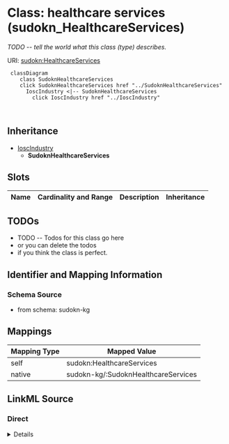 

# Class: healthcare services (sudokn_HealthcareServices)


_TODO -- tell the world what this class (type) describes._





URI: [sudokn:HealthcareServices](http://asu.edu/semantics/SUDOKN/HealthcareServices)






```mermaid
 classDiagram
    class SudoknHealthcareServices
    click SudoknHealthcareServices href "../SudoknHealthcareServices"
      IoscIndustry <|-- SudoknHealthcareServices
        click IoscIndustry href "../IoscIndustry"
      
      
```





## Inheritance
* [IoscIndustry](../classes/IoscIndustry.md)
    * **SudoknHealthcareServices**



## Slots

| Name | Cardinality and Range | Description | Inheritance |
| ---  | --- | --- | --- |









## TODOs

* TODO -- Todos for this class go here
* or you can delete the todos
* if you think the class is perfect.

## Identifier and Mapping Information







### Schema Source


* from schema: sudokn-kg




## Mappings

| Mapping Type | Mapped Value |
| ---  | ---  |
| self | sudokn:HealthcareServices |
| native | sudokn-kg/:SudoknHealthcareServices |







## LinkML Source

<!-- TODO: investigate https://stackoverflow.com/questions/37606292/how-to-create-tabbed-code-blocks-in-mkdocs-or-sphinx -->

### Direct

<details>
```yaml
name: sudokn_HealthcareServices
description: TODO -- tell the world what this class (type) describes.
title: healthcare services
todos:
- TODO -- Todos for this class go here
- or you can delete the todos
- if you think the class is perfect.
notes:
- Class with 0 occurences.
from_schema: sudokn-kg
is_a: iosc_Industry
class_uri: sudokn:HealthcareServices

```
</details>

### Induced

<details>
```yaml
name: sudokn_HealthcareServices
description: TODO -- tell the world what this class (type) describes.
title: healthcare services
todos:
- TODO -- Todos for this class go here
- or you can delete the todos
- if you think the class is perfect.
notes:
- Class with 0 occurences.
from_schema: sudokn-kg
is_a: iosc_Industry
class_uri: sudokn:HealthcareServices

```
</details>